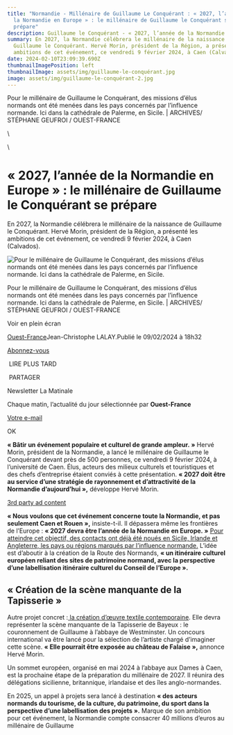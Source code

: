 ```yaml
---
title: "Normandie - Millénaire de Guillaume Le Conquérant : « 2027, l’année de
  la Normandie en Europe » : le millénaire de Guillaume le Conquérant se
  prépare"
description: Guillaume le Conquérant - « 2027, l’année de la Normandie en Europe »
summary: En 2027, la Normandie célébrera le millénaire de la naissance de
  Guillaume le Conquérant. Hervé Morin, président de la Région, a présenté les
  ambitions de cet événement, ce vendredi 9 février 2024, à Caen (Calvados).
date: 2024-02-10T23:09:39.690Z
thumbnailImagePosition: left
thumbnailImage: assets/img/guillaume-le-conquérant.jpg
image: assets/img/guillaume-le-conquérant-2.jpg
---
```

<!--StartFragment-->

Pour le millénaire de Guillaume le Conquérant, des missions d’élus normands ont été menées dans les pays concernés par l’influence normande. Ici dans la cathédrale de Palerme, en Sicile. | ARCHIVES/ STÉPHANE GEUFROI / OUEST-FRANCE

<!--EndFragment-->\
\
<!--StartFragment-->

# « 2027, l’année de la Normandie en Europe » : le millénaire de Guillaume le Conquérant se prépare

En 2027, la Normandie célébrera le millénaire de la naissance de Guillaume le Conquérant. Hervé Morin, président de la Région, a présenté les ambitions de cet événement, ce vendredi 9 février 2024, à Caen (Calvados).

![Pour le millénaire de Guillaume le Conquérant, des missions d’élus normands ont été menées dans les pays concernés par l’influence normande. Ici dans la cathédrale de Palerme, en Sicile.](https://media.ouest-france.fr/v1/pictures/MjAyNDAyYTdhZTJkOWE5OWZhN2IxYjhhNGYyYmRiY2ZhMmZlMTI?width=1260&height=708&focuspoint=49%2C58&cropresize=1&client_id=bpeditorial&sign=15ef0b297d51d56c4cfad3205088aeddca466b749df19a6490b86118b9d13358)

Pour le millénaire de Guillaume le Conquérant, des missions d’élus normands ont été menées dans les pays concernés par l’influence normande. Ici dans la cathédrale de Palerme, en Sicile. | ARCHIVES/ STÉPHANE GEUFROI / OUEST-FRANCE

Voir en plein écran

[Ouest-France](https://www.ouest-france.fr/)Jean-Christophe LALAY.Publié le 09/02/2024 à 18h32

[Abonnez-vous](https://abonnement.ouest-france.fr/?rt=https://www.ouest-france.fr/normandie/2027-lannee-de-la-normandie-en-europe-le-millenaire-de-guillaume-le-conquerant-se-prepare-bca78736-c75d-11ee-bd89-65961cacb703&int_medium=lien&int_campaign=abonnement&int_content=page-article_boutonjaunehaut&marquesource=OF&marquepref=&ida=bca78736-c75d-11ee-bd89-65961cacb703)

 LIRE PLUS TARD

 PARTAGER

Newsletter La Matinale

Chaque matin, l’actualité du jour sélectionnée par **Ouest-France**

[Votre e-mail](<mailto:Votre e-mail>)

OK

**« Bâtir un événement populaire et culturel de grande ampleur. »** Hervé Morin, président de la Normandie, a lancé le millénaire de Guillaume le Conquérant devant près de 500 personnes, ce vendredi 9 février 2024, à l’université de Caen. Élus, acteurs des milieux culturels et touristiques et des chefs d’entreprise étaient conviés à cette présentation. **« 2027 doit être au service d’une stratégie de rayonnement et d’attractivité de la Normandie d’aujourd’hui »,** développe Hervé Morin.

[3rd party ad content](https://a5c5e5b2546463f94ac7d2ea02702f73.safeframe.googlesyndication.com/safeframe/1-0-40/html/container.html)

**« Nous voulons que cet événement concerne toute la Normandie, et pas seulement Caen et Rouen »,** insiste-t-il. Il dépassera même les frontières de l’Europe : **« 2027 devra être l’année de la Normandie en Europe. »** [Pour atteindre cet objectif, des contacts ont déjà été noués en Sicile, Irlande et Angleterre, les pays ou régions marqués par l’influence normande.](https://www.ouest-france.fr/normandie/en-images-la-normandie-renoue-avec-son-histoire-en-sicile-03d6e3c4-80ad-11ee-a407-397218b61e71) L’idée est d’aboutir à la création de la Route des Normands, **« un itinéraire culturel européen reliant des sites de patrimoine normand, avec la perspective d’une labellisation itinéraire culturel du Conseil de l’Europe ».**

## « Création de la scène manquante de la Tapisserie »

Autre projet concret :[ la création d’œuvre textile contemporaine](https://www.ouest-france.fr/culture/histoire/millenaire-2027-la-region-normandie-veut-recreer-la-piece-manquante-de-la-tapisserie-de-bayeux-9ada9d38-944e-11ee-a573-1d8641f728fa). Elle devra représenter la scène manquante de la Tapisserie de Bayeux : le couronnement de Guillaume à l’abbaye de Westminster. Un concours international va être lancé pour la sélection de l’artiste chargé d’imaginer cette scène. **« Elle pourrait être exposée au château de Falaise »,** annonce Hervé Morin.

Un sommet européen, organisé en mai 2024 à l’abbaye aux Dames à Caen, est la prochaine étape de la préparation du millénaire de 2027. Il réunira des délégations sicilienne, britannique, irlandaise et des îles anglo-normandes.

En 2025, un appel à projets sera lancé à destination **« des acteurs normands du tourisme, de la culture, du patrimoine, du sport dans la perspective d’une labellisation des projets ».** Marque de son ambition pour cet événement, la Normandie compte consacrer 40 millions d’euros au millénaire de Guillaume

<!--EndFragment-->